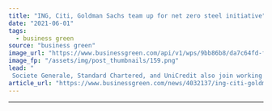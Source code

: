 ```yaml
---
title: "ING, Citi, Goldman Sachs team up for net zero steel initiative"
date: "2021-06-01"
tags: 
  - business green
source: "business green"
image_url: "https://www.businessgreen.com/api/v1/wps/9bb86b8/da7c64fd-fee5-44f4-84d2-c5f0b2c223a8/4/steel-185x114.png"
image_fp: "/assets/img/post_thumbnails/159.png"
lead: "
 Societe Generale, Standard Chartered, and UniCredit also join working group to help unlock finance to support green steel projects ..."
article_url: "https://www.businessgreen.com/news/4032137/ing-citi-goldman-sachs-team-net-zero-steel-initiative"
---
```


---
